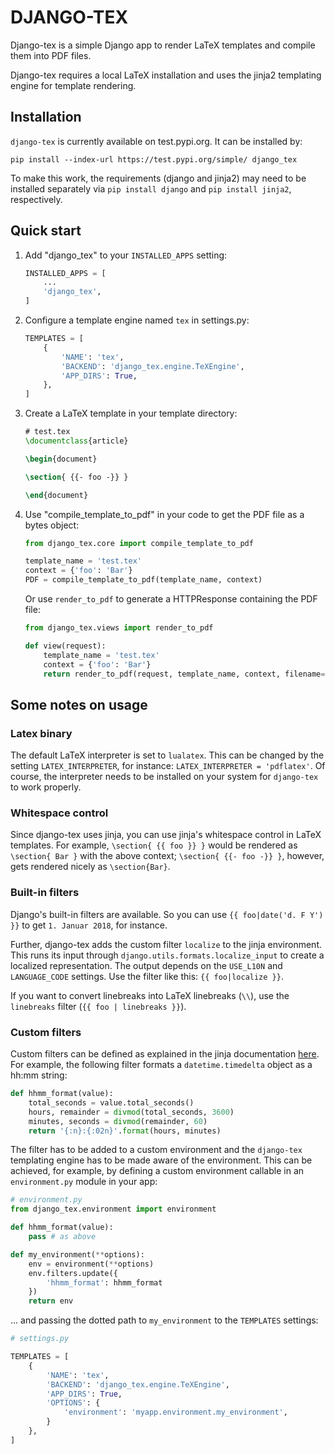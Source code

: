 
# DJANGO-TEX

Django-tex is a simple Django app to render LaTeX templates and compile
them into PDF files.

Django-tex requires a local LaTeX installation and uses the jinja2 
templating engine for template rendering.

## Installation

`django-tex` is currently available on test.pypi.org. It can be installed by:

```pip install --index-url https://test.pypi.org/simple/ django_tex```

To make this work, the requirements (django and jinja2) may need to be installed separately via `pip install django` and `pip install jinja2`, respectively.

## Quick start

1. Add "django_tex" to your `INSTALLED_APPS` setting:

    ```python
    INSTALLED_APPS = [
        ...
        'django_tex',
    ]
    ```

2. Configure a template engine named `tex` in settings.py:

    ```python
    TEMPLATES = [
        {
            'NAME': 'tex',
            'BACKEND': 'django_tex.engine.TeXEngine', 
            'APP_DIRS': True,
        },
    ]
    ```

3. Create a LaTeX template in your template directory:

    ```tex
    # test.tex
    \documentclass{article}

    \begin{document}

    \section{ {{- foo -}} }

    \end{document}
    ```

4. Use "compile_template_to_pdf" in your code to get the PDF file as a bytes object:

    ```python
    from django_tex.core import compile_template_to_pdf

    template_name = 'test.tex'
    context = {'foo': 'Bar'}
    PDF = compile_template_to_pdf(template_name, context)
    ```

    Or use `render_to_pdf` to generate a HTTPResponse containing the PDF file:

    ```python
    from django_tex.views import render_to_pdf

    def view(request):
        template_name = 'test.tex'
        context = {'foo': 'Bar'}
        return render_to_pdf(request, template_name, context, filename='test.pdf')
    ```

## Some notes on usage

### Latex binary

The default LaTeX interpreter is set to `lualatex`. This can be changed by the setting
`LATEX_INTERPRETER`, for instance: `LATEX_INTERPRETER = 'pdflatex'`. Of course, the interpreter needs
to be installed on your system for `django-tex` to work properly.

### Whitespace control

Since django-tex uses jinja, you can use jinja's whitespace control in 
LaTeX templates. For example, `\section{ {{ foo }} }` would be rendered as 
`\section{ Bar }` with the above context; `\section{ {{- foo -}} }`, however, 
gets rendered nicely as `\section{Bar}`.

### Built-in filters

Django's built-in filters are available. So you can use `{{ foo|date('d. F Y') }}` 
to get `1. Januar 2018`, for instance.

Further, django-tex adds the custom filter `localize` to the jinja environment.
This runs its input through `django.utils.formats.localize_input` to
create a localized representation. The output depends on the `USE_L10N` and `LANGUAGE_CODE`
settings. Use the filter like this: `{{ foo|localize }}`.

If you want to convert linebreaks into LaTeX linebreaks (`\\`), use the `linebreaks` filter (`{{ foo | linebreaks }}`).

### Custom filters

Custom filters can be defined as explained in  the jinja documentation [here](http://jinja.pocoo.org/docs/2.10/api/#custom-filters). For example, the following filter formats a
`datetime.timedelta` object as a hh:mm string:

```python
def hhmm_format(value):
    total_seconds = value.total_seconds()
    hours, remainder = divmod(total_seconds, 3600)
    minutes, seconds = divmod(remainder, 60)
    return '{:n}:{:02n}'.format(hours, minutes)
```

The filter has to be added to a custom environment and the `django-tex` templating engine has to be made aware
of the environment. This can be achieved, for example, by defining a custom environment callable in an `environment.py` module in your app:

```python
# environment.py
from django_tex.environment import environment

def hhmm_format(value):
    pass # as above

def my_environment(**options):
    env = environment(**options)
    env.filters.update({
        'hhmm_format': hhmm_format
    })
    return env
```

... and passing the dotted path to `my_environment` to the `TEMPLATES` settings:

```python
# settings.py

TEMPLATES = [
    {
        'NAME': 'tex',
        'BACKEND': 'django_tex.engine.TeXEngine', 
        'APP_DIRS': True,
        'OPTIONS': {
            'environment': 'myapp.environment.my_environment',
        }
    },
]
```